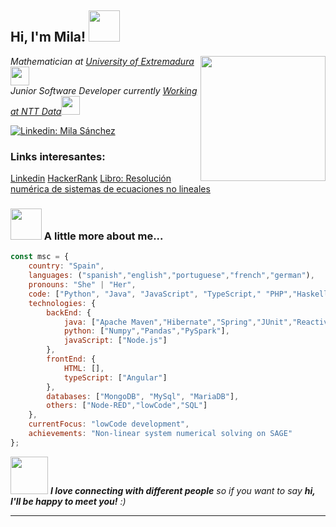 <h2> Hi, I'm Mila! <img src="https://media.giphy.com/media/mGcNjsfWAjY5AEZNw6/giphy.gif" width="50"></h2>
<img align='right' src="https://i.pinimg.com/originals/f3/5b/a0/f35ba0fb7cdef92a5a4b7d7d2bc17037.gif" width="200">
<p><em>Mathematician at <a href="https://www.unex.es/">University of Extremadura</a><img src="https://media.giphy.com/media/fYSnHlufseco8Fh93Z/giphy.gif" width="30"></br>Junior Software Developer currently <a href="https://www.linkedin.com/in/milagrosa-s%C3%A1nchez-carrero-b03b44237/">Working at NTT Data</a><img src="https://media.giphy.com/media/WUlplcMpOCEmTGBtBW/giphy.gif" width="30"> 
</em></p>

[![Linkedin: Mila Sánchez](https://img.shields.io/badge/-milasanchez-blue?style=flat-square&logo=Linkedin&logoColor=white&link=https://www.linkedin.com/in/milagrosa-s%C3%A1nchez-carrero-b03b44237/)](https://www.linkedin.com/in/milagrosa-s%C3%A1nchez-carrero-b03b44237/)

### Links interesantes:
[Linkedin](https://www.linkedin.com/in/milagrosa-s%C3%A1nchez-carrero-b03b44237/)
[HackerRank](https://www.hackerrank.com/profile/milajotasan)
[Libro: Resolución numérica de sistemas de ecuaciones no lineales](https://github.com/Milamaranth/TFG-Metodos-Numericos.git)


### <img src="https://media.giphy.com/media/VgCDAzcKvsR6OM0uWg/giphy.gif" width="50"> A little more about me...  

```javascript
const msc = {
    country: "Spain",
    languages: ("spanish","english","portuguese","french","german"),
    pronouns: "She" | "Her",
    code: ["Python", "Java", "JavaScript", "TypeScript," "PHP","Haskell","HTML"],
    technologies: {
        backEnd: {
            java: ["Apache Maven","Hibernate","Spring","JUnit","Reactive programming","Micro-servicies"],
            python: ["Numpy","Pandas","PySpark"],
            javaScript: ["Node.js"]
        },
        frontEnd: {
            HTML: [],
            typeScript: ["Angular"]
        },
        databases: ["MongoDB", "MySql", "MariaDB"],
        others: ["Node-RED","lowCode","SQL"]
    },
    currentFocus: "lowCode development",
    achievements: "Non-linear system numerical solving on SAGE"
};
```

<img src="https://media.giphy.com/media/LnQjpWaON8nhr21vNW/giphy.gif" width="60"> <em><b>I love connecting with different people</b> so if you want to say <b>hi, I'll be happy to meet you!</b> :)</em>

---
